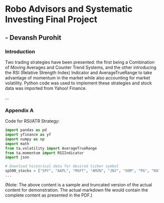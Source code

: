 # Robo Advisors and Systematic Investing Final Project

## - Devansh Purohit

### Introduction

Two trading strategies have been presented: the first being a Combination of Moving Averages and Counter Trend Systems, and the other introducing the RSI (Relative Strength Index) Indicator and AverageTrueRange to take advantage of momentum in the market while also accounting for market volatility. Python code was used to implement these strategies and stock data was imported from Yahoo! Finance.

...

### Appendix A

Code for RSI/ATR Strategy:

```python
import pandas as pd
import yfinance as yf
import numpy as np
import math
from ta.volatility import AverageTrueRange
from ta.momentum import RSIIndicator
import json

# Download historical data for desired ticker symbol
sp500_stocks = ["SPY", "AAPL", "MSFT", "AMZN", "JNJ", "XOM", "PG", "KO", "WMT", "INTC", "PFE", "DIS", "CSCO", "GE", "IBM", "GOOGL", "JPM", "V", "UNH", "HD", "MA", "VZ", "T", "PG", "CVX", "PEP", "WFC", "CMCSA", "COST", "BA", "MCD", "MDT", "ABT", "ORCL", "C", "KO", "MRK", "INTU", "ADBE", "AMGN", "TXN", "GILD", "QCOM", "MO", "MMM", "ACN", "GS", "SPG", "TGT", "USB", "SBUX", "CVS", "CAT"]
...

```

(Note: The above content is a sample and truncated version of the actual content for demonstration. The actual markdown file would contain the complete content as presented in the PDF.)
